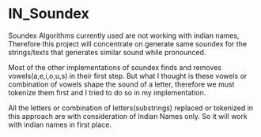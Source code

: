 # IN_Soundex
Soundex Algorithms currently used are not working with indian names, Therefore this project will concentrate on generate same soundex for the strings/texts that generates similar sound while pronounced.

Most of the other implementations of soundex finds and removes vowels(a,e,i,o,u,s) in their first step. But what I thought is these vowels or combination of vowels shape the sound of a letter, therefore we must tokenize them first and I tried to do so in my implementation.

All the letters or combination of letters(substrings) replaced or tokenized in this approach are with consideration of Indian Names only. So it will work with indian names in first place.


